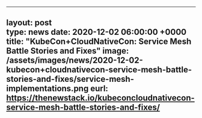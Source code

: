 ---		
 layout: post	
 type: news	
 date:   2020-12-02 06:00:00 +0000 		
 title:  "KubeCon+CloudNativeCon: Service Mesh Battle Stories and Fixes" 
 image: /assets/images/news/2020-12-02-kubecon+cloudnativecon-service-mesh-battle-stories-and-fixes/service-mesh-implementations.png
 eurl: https://thenewstack.io/kubeconcloudnativecon-service-mesh-battle-stories-and-fixes/ 
 --- 